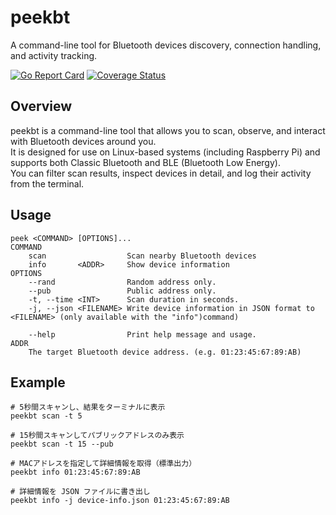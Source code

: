 # peekbt
A command-line tool for Bluetooth devices discovery, connection handling, and activity tracking.

[![Go Report Card](https://goreportcard.com/badge/github.com/ozsys/peekbt)](https://goreportcard.com/report/github.com/ozsys/peekbt)
[![Coverage Status](https://coveralls.io/repos/github/ozsys/peekbt/badge.svg?branch=main)](https://coveralls.io/github/ozsys/peekbt?branch=main)
## Overview
peekbt is a command-line tool that allows you to scan, observe, and interact with Bluetooth devices around you.  
It is designed for use on Linux-based systems (including Raspberry Pi) and supports both Classic Bluetooth and BLE (Bluetooth Low Energy).  
You can filter scan results, inspect devices in detail, and log their activity from the terminal.

## Usage
```text
peek <COMMAND> [OPTIONS]...
COMMAND
    scan                  Scan nearby Bluetooth devices
    info       <ADDR>     Show device information
OPTIONS
    --rand                Random address only.
    --pub                 Public address only.
    -t, --time <INT>      Scan duration in seconds.
    -j, --json <FILENAME> Write device information in JSON format to <FILENAME> (only available with the "info")command)          

    --help                Print help message and usage.
ADDR
    The target Bluetooth device address. (e.g. 01:23:45:67:89:AB)
```

## Example
```
# 5秒間スキャンし、結果をターミナルに表示
peekbt scan -t 5

# 15秒間スキャンしてパブリックアドレスのみ表示
peekbt scan -t 15 --pub

# MACアドレスを指定して詳細情報を取得（標準出力）
peekbt info 01:23:45:67:89:AB

# 詳細情報を JSON ファイルに書き出し
peekbt info -j device-info.json 01:23:45:67:89:AB
```
